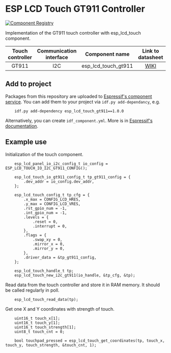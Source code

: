 # ESP LCD Touch GT911 Controller

[![Component Registry](https://components.espressif.com/components/espressif/esp_lcd_touch_gt911/badge.svg)](https://components.espressif.com/components/espressif/esp_lcd_touch_gt911)

Implementation of the GT911 touch controller with esp_lcd_touch component.

| Touch controller | Communication interface | Component name | Link to datasheet |
| :--------------: | :---------------------: | :------------: | :---------------: |
| GT911            | I2C                     | esp_lcd_touch_gt911 | [WIKI](https://www.waveshare.com/wiki/7inch-Capacitive-Touch-LCD-C_Datasheets) |

## Add to project

Packages from this repository are uploaded to [Espressif's component service](https://components.espressif.com/).
You can add them to your project via `idf.py add-dependancy`, e.g.
```
    idf.py add-dependency esp_lcd_touch_gt911==1.0.0
```

Alternatively, you can create `idf_component.yml`. More is in [Espressif's documentation](https://docs.espressif.com/projects/esp-idf/en/latest/esp32/api-guides/tools/idf-component-manager.html).

## Example use

Initialization of the touch component.

```
    esp_lcd_panel_io_i2c_config_t io_config = ESP_LCD_TOUCH_IO_I2C_GT911_CONFIG();

    esp_lcd_touch_io_gt911_config_t tp_gt911_config = {
        .dev_addr = io_config.dev_addr,
    };

    esp_lcd_touch_config_t tp_cfg = {
        .x_max = CONFIG_LCD_HRES,
        .y_max = CONFIG_LCD_VRES,
        .rst_gpio_num = -1,
        .int_gpio_num = -1,
        .levels = {
            .reset = 0,
            .interrupt = 0,
        },
        .flags = {
            .swap_xy = 0,
            .mirror_x = 0,
            .mirror_y = 0,
        },
        .driver_data = &tp_gt911_config,
    };

    esp_lcd_touch_handle_t tp;
    esp_lcd_touch_new_i2c_gt911(io_handle, &tp_cfg, &tp);
```

Read data from the touch controller and store it in RAM memory. It should be called regularly in poll.

```
    esp_lcd_touch_read_data(tp);
```

Get one X and Y coordinates with strength of touch.

```
    uint16_t touch_x[1];
    uint16_t touch_y[1];
    uint16_t touch_strength[1];
    uint8_t touch_cnt = 0;

    bool touchpad_pressed = esp_lcd_touch_get_coordinates(tp, touch_x, touch_y, touch_strength, &touch_cnt, 1);
```
